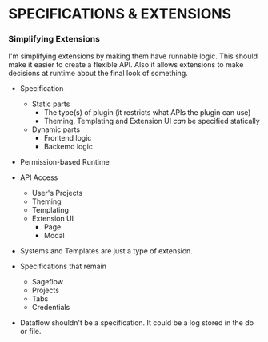 # SPECIFICATIONS & EXTENSIONS

### Simplifying Extensions

I'm simplifying extensions by making them have runnable logic. 
This should make it easier to create a flexible API.
Also it allows extensions to make decisions at runtime about the final look of something.

- Specification
    - Static parts 
        - The type(s) of plugin (it restricts what APIs the plugin can use)
        - Theming, Templating and Extension UI _can_ be specified statically
    - Dynamic parts 
        - Frontend logic 
        - Backemd logic

- Permission-based Runtime

- API Access 
    - User's Projects
    - Theming
    - Templating
    - Extension UI
        - Page
        - Modal

- Systems and Templates are just a type of extension.

- Specifications that remain
    - Sageflow
    - Projects 
    - Tabs
    - Credentials 

- Dataflow shouldn't be a specification. It could be a log stored in the db or file.
